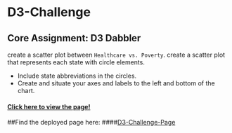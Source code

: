 # D3-Challenge
## Core Assignment: D3 Dabbler
create a scatter plot between `Healthcare vs. Poverty`.
create a scatter plot that represents each state with circle elements.
* Include state abbreviations in the circles.
* Create and situate your axes and labels to the left and bottom of the chart.<br>
#### [Click here to view the page!](D3_data_journalism/index.html)

##Find the deployed page here:
####[D3-Challenge-Page](https://zibozhao0804.github.io/D3-Challenge/)
